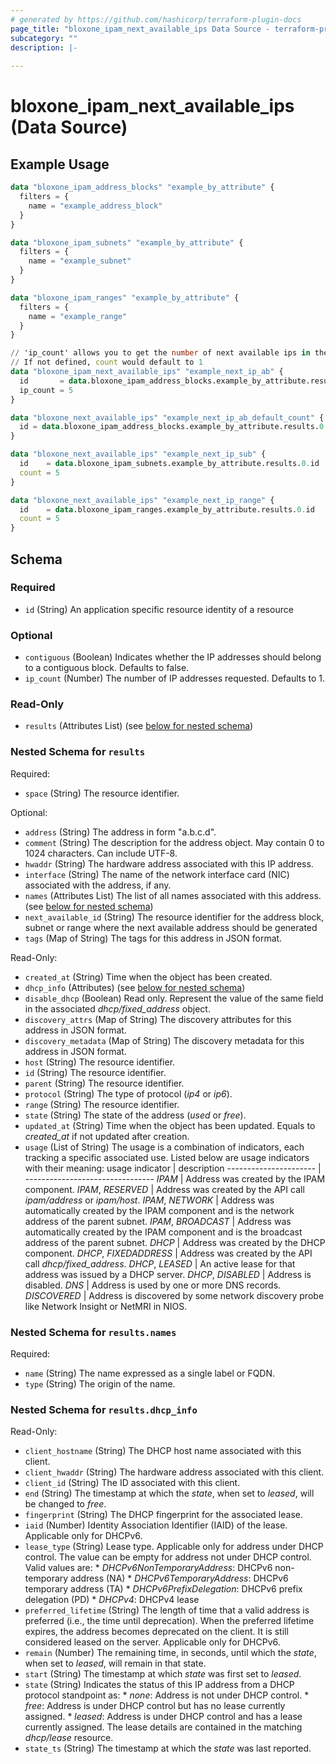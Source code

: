 ```yaml
---
# generated by https://github.com/hashicorp/terraform-plugin-docs
page_title: "bloxone_ipam_next_available_ips Data Source - terraform-provider-bloxone"
subcategory: ""
description: |-
  
---
```


# bloxone_ipam_next_available_ips (Data Source)



## Example Usage

```terraform
data "bloxone_ipam_address_blocks" "example_by_attribute" {
  filters = {
    name = "example_address_block"
  }
}

data "bloxone_ipam_subnets" "example_by_attribute" {
  filters = {
    name = "example_subnet"
  }
}

data "bloxone_ipam_ranges" "example_by_attribute" {
  filters = {
    name = "example_range"
  }
}

// 'ip_count' allows you to get the number of next available ips in the resource specified by 'id'
// If not defined, count would default to 1
data "bloxone_ipam_next_available_ips" "example_next_ip_ab" {
  id       = data.bloxone_ipam_address_blocks.example_by_attribute.results.0.id
  ip_count = 5
}

data "bloxone_next_available_ips" "example_next_ip_ab_default_count" {
  id = data.bloxone_ipam_address_blocks.example_by_attribute.results.0.id
}

data "bloxone_next_available_ips" "example_next_ip_sub" {
  id    = data.bloxone_ipam_subnets.example_by_attribute.results.0.id
  count = 5
}

data "bloxone_next_available_ips" "example_next_ip_range" {
  id    = data.bloxone_ipam_ranges.example_by_attribute.results.0.id
  count = 5
}
```

<!-- schema generated by tfplugindocs -->
## Schema

### Required

- `id` (String) An application specific resource identity of a resource

### Optional

- `contiguous` (Boolean) Indicates whether the IP addresses should belong to a contiguous block. Defaults to false.
- `ip_count` (Number) The number of IP addresses requested. Defaults to 1.

### Read-Only

- `results` (Attributes List) (see [below for nested schema](#nestedatt--results))

<a id="nestedatt--results"></a>
### Nested Schema for `results`

Required:

- `space` (String) The resource identifier.

Optional:

- `address` (String) The address in form "a.b.c.d".
- `comment` (String) The description for the address object. May contain 0 to 1024 characters. Can include UTF-8.
- `hwaddr` (String) The hardware address associated with this IP address.
- `interface` (String) The name of the network interface card (NIC) associated with the address, if any.
- `names` (Attributes List) The list of all names associated with this address. (see [below for nested schema](#nestedatt--results--names))
- `next_available_id` (String) The resource identifier for the address block, subnet or range where the next available address should be generated
- `tags` (Map of String) The tags for this address in JSON format.

Read-Only:

- `created_at` (String) Time when the object has been created.
- `dhcp_info` (Attributes) (see [below for nested schema](#nestedatt--results--dhcp_info))
- `disable_dhcp` (Boolean) Read only. Represent the value of the same field in the associated _dhcp/fixed_address_ object.
- `discovery_attrs` (Map of String) The discovery attributes for this address in JSON format.
- `discovery_metadata` (Map of String) The discovery metadata for this address in JSON format.
- `host` (String) The resource identifier.
- `id` (String) The resource identifier.
- `parent` (String) The resource identifier.
- `protocol` (String) The type of protocol (_ip4_ or _ip6_).
- `range` (String) The resource identifier.
- `state` (String) The state of the address (_used_ or _free_).
- `updated_at` (String) Time when the object has been updated. Equals to _created_at_ if not updated after creation.
- `usage` (List of String) The usage is a combination of indicators, each tracking a specific associated use. Listed below are usage indicators with their meaning:  usage indicator        | description  ---------------------- | --------------------------------  _IPAM_                 |  Address was created by the IPAM component.  _IPAM_, _RESERVED_     |  Address was created by the API call _ipam/address_ or _ipam/host_.  _IPAM_, _NETWORK_      |  Address was automatically created by the IPAM component and is the network address of the parent subnet.  _IPAM_, _BROADCAST_    |  Address was automatically created by the IPAM component and is the broadcast address of the parent subnet.  _DHCP_                 |  Address was created by the DHCP component.  _DHCP_, _FIXEDADDRESS_ |  Address was created by the API call _dhcp/fixed_address_.  _DHCP_, _LEASED_       |  An active lease for that address was issued by a DHCP server.  _DHCP_, _DISABLED_     |  Address is disabled.  _DNS_                  |  Address is used by one or more DNS records.  _DISCOVERED_           |  Address is discovered by some network discovery probe like Network Insight or NetMRI in NIOS.

<a id="nestedatt--results--names"></a>
### Nested Schema for `results.names`

Required:

- `name` (String) The name expressed as a single label or FQDN.
- `type` (String) The origin of the name.


<a id="nestedatt--results--dhcp_info"></a>
### Nested Schema for `results.dhcp_info`

Read-Only:

- `client_hostname` (String) The DHCP host name associated with this client.
- `client_hwaddr` (String) The hardware address associated with this client.
- `client_id` (String) The ID associated with this client.
- `end` (String) The timestamp at which the _state_, when set to _leased_, will be changed to _free_.
- `fingerprint` (String) The DHCP fingerprint for the associated lease.
- `iaid` (Number) Identity Association Identifier (IAID) of the lease. Applicable only for DHCPv6.
- `lease_type` (String) Lease type. Applicable only for address under DHCP control. The value can be empty for address not under DHCP control.  Valid values are: * _DHCPv6NonTemporaryAddress_: DHCPv6 non-temporary address (NA) * _DHCPv6TemporaryAddress_: DHCPv6 temporary address (TA) * _DHCPv6PrefixDelegation_: DHCPv6 prefix delegation (PD) * _DHCPv4_: DHCPv4 lease
- `preferred_lifetime` (String) The length of time that a valid address is preferred (i.e., the time until deprecation). When the preferred lifetime expires, the address becomes deprecated on the client. It is still considered leased on the server. Applicable only for DHCPv6.
- `remain` (Number) The remaining time, in seconds, until which the _state_, when set to _leased_, will remain in that state.
- `start` (String) The timestamp at which _state_ was first set to _leased_.
- `state` (String) Indicates the status of this IP address from a DHCP protocol standpoint as:   * _none_: Address is not under DHCP control.   * _free_: Address is under DHCP control but has no lease currently assigned.   * _leased_: Address is under DHCP control and has a lease currently assigned. The lease details are contained in the matching _dhcp/lease_ resource.
- `state_ts` (String) The timestamp at which the _state_ was last reported.
